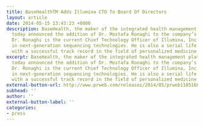 ```yaml
---
title: BaseHealthTM Adds Illumina CTO To Board Of Directors
layout: article
date: 2014-05-15 13:43:23 +0000
description: BaseHealth, the maker of the integrated health management platform GenophenTM,
  today announced the addition of Dr. Mostafa Ronaghi to the company’s Board of Directors.
  Dr. Ronaghi is the current Chief Technology Officer of Illumina, Inc., the leader
  in next-generation sequencing technologies. He is also a serial life sciences entrepreneur
  with a successful track record in the field of personalized medicine...
excerpt: BaseHealth, the maker of the integrated health management platform GenophenTM,
  today announced the addition of Dr. Mostafa Ronaghi to the company’s Board of Directors.
  Dr. Ronaghi is the current Chief Technology Officer of Illumina, Inc., the leader
  in next-generation sequencing technologies. He is also a serial life sciences entrepreneur
  with a successful track record in the field of personalized medicine...
external-button-url: http://www.prweb.com/releases/2014/05/prweb11851682.htm
subhead: ''
author: ''
external-button-label: ''
categories:
- press
---
```

